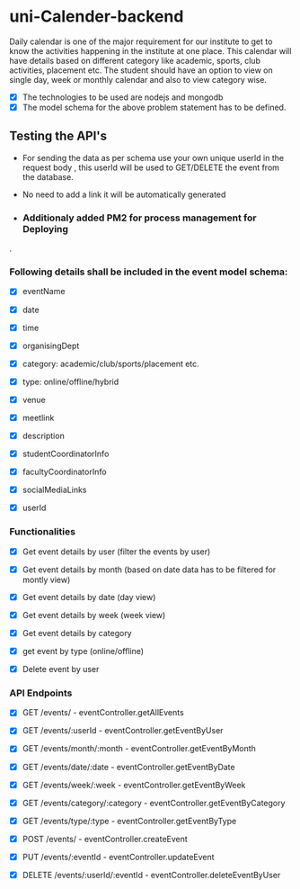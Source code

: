 # uni-Calender-backend

Daily calendar is one of the major requirement for our institute to get to know the activities happening in the institute at one place. This calendar will have details based on different category like academic, sports, club activities, placement etc. The student should have an option to view on single day, week or
monthly calendar and also to view category wise.

- [x] The technologies to be used are nodejs and mongodb
- [x] The model schema for the above problem statement has to be defined.

## Testing the API's
- For sending the data as per schema use your own unique userId in the request body , this userId will be used to GET/DELETE the event from the database.
- No need to add a link it will be automatically generated

- ### Additionaly added PM2 for process management for Deploying
.

### Following details shall be included in the event model schema:

- [x] eventName
- [x] date
- [x] time
- [x] organisingDept
- [x] category: academic/club/sports/placement etc.
- [x] type: online/offline/hybrid
- [x] venue
- [x] meetlink
- [x] description
- [x] studentCoordinatorInfo
- [x] facultyCoordinatorInfo
- [x] socialMediaLinks 
- [x] userId


### Functionalities
- [x] Get event details by user (filter the events by user) 
- [x] Get event details by month (based on date data has to be filtered for montly view) 
- [x] Get event details by date (day view)
- [x] Get event details by week (week view) 
- [x] Get event details by category 
- [x] get event by type (online/offline)
- [x] Delete event by user


### API Endpoints
- [x] GET /events/ - eventController.getAllEvents
- [x] GET /events/:userId - eventController.getEventByUser
- [x] GET /events/month/:month - eventController.getEventByMonth
- [x] GET /events/date/:date - eventController.getEventByDate
- [x] GET /events/week/:week - eventController.getEventByWeek
- [x] GET /events/category/:category - eventController.getEventByCategory
- [x] GET /events/type/:type - eventController.getEventByType
- [x] POST /events/ - eventController.createEvent
- [x] PUT /events/:eventId - eventController.updateEvent
- [x] DELETE /events/:userId/:eventId - eventController.deleteEventByUser



